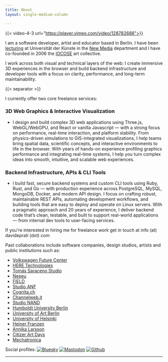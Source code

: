 ```yaml
---
title: About
layout: single-medium-column

---
```



<!-- {{< img src="/img/posts/grass/grass.jpg" caption="Steve Francia" >}} -->


{{< video-4-3 url="https://player.vimeo.com/video/128782688">}}

I am a software developer, artist and educator based in Berlin.
I have been [lecturing](/teaching) at Universität der Künste in the [New Media](https://newmedia.udk-berlin.de/about) department and I have co-founded in 2006 the [IOCOSE](http://iocose.org) art collective.


I work across both visual and technical layers of the web: I create immersive 3D experiences in the browser and build backend infrastructure and developer tools with a focus on clarity, performance, and long-term maintainability.

{{< separator >}}

I currently offer two core freelance services:

### 3D Web Graphics & Interactive Visualization

- I design and build complex 3D web applications using Three.js, WebGL/WebGPU, and React or vanilla Javascript — with a strong focus on performance, real-time interaction, and platform stability. From physics-driven simulations to GIS-integrated visualizations, I help teams bring spatial data, scientific concepts, and interactive environments to life in the browser. With years of hands-on experience profiling graphics performance and integrating real-time systems, I help you turn complex ideas into smooth, intuitive, and scalable web experiences.

### Backend Infrastructure, APIs & CLI Tools

- I build fast, secure backend systems and custom CLI tools using Ruby, Rust, and Go — with production experience across PostgreSQL, MySQL, MongoDB, Docker, and modern API design. I focus on crafting robust, maintainable REST APIs, automating development workflows, and building tools that are easy to deploy and operate on Linux servers. With a pragmatic approach and 20 years of experience, I deliver backend code that’s clean, testable, and built to support real-world applications — from internal dev tools to user-facing services.

If you're interested in hiring me for freelance work get in touch at info (at) davideprati (dot) com

Past collaborations include software companies, design studios, artists and public institutions such as:

- [Volkswagen Future Center](https://schiffbauergasse.de/poi/vw-group-future-center-europe)
- [HERE Technologies](https://www.here.com/)
- [Tomás Saraceno Studio](https://studiotomassaraceno.org/)
- [Neeeu](https://neu.io/)
- [FIELD](https://field.io/)
- [Studio ANF](https://studioanf.com/)
- [Cognita.ch](https://cognita.ch/)
- [Channelweb.it](https://www.channelweb.it/)
- [Studio NAND](https://www.nand.io/)
- [Humboldt University Berlin](https://www.hu-berlin.de/en)
- [University of Art Berlin](https://newmedia.udk-berlin.de/)
- [University of Helsinki](https://www.helsinki.fi/en)
- [Heiner Franzen](https://www.heinerfranzen.de/)
- [Annika Larsson](https://en.wikipedia.org/wiki/Annika_Larsson)
- [Citizer Art Days](http://www.citizenartdays.de/)
- [Mechatronica](https://mechatronica.bandcamp.com/)


Social profiles: [![Bluesky](/img/social/bluesky.png)](https://bsky.app/profile/edapx.bsky.social) [![Mastodon](/img/social/mastodon.png)](https://mastodon.gamedev.place/@edapx)  [![Github](/img/social/github.png)](https://www.github.com/edap)

---
